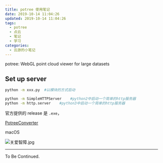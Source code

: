```yaml
---
title: potree 使用笔记
date: 2019-10-14 11:04:26
updated: 2019-10-14 11:04:26
tags:
  - potree
  - 点云
  - 笔记
  - 学习
categories:
  - 云游的小笔记
---
```


potree: WebGL point cloud viewer for large datasets

<!-- more -->

## Set up server

```sh
python -m xxx.py  #以模块的方式启动
```

```sh
python -m SimpleHTTPServer    #python2中启动一个简单的http服务器
python -m http.server    #python3中启动一个简单的http服务器
```

官方提供的 release 是 `.exe`，

[PotreeConverter](https://github.com/potree/PotreeConverter)

macOS

![关爱智障.jpg](https://m.qpic.cn/psc?/V11qBdwm0lufP3/dnjxTVPfVsTHn6B76MCWBfFVxV2q0diTZODDxgdCI.ScB1pEGYMXHFwlZmd9rNrOklnh4*2IeVcGVL8nnDvh.mXkJvvhT*M65mIszkl1Soc!/b&bo=vACxALwAsQACKQ0!&rf=viewer_4)

---

To Be Continued.
